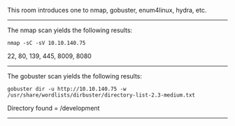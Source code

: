 This room introduces one to nmap, gobuster, enum4linux, hydra, etc.

---

The nmap scan yields the following results:

`nmap -sC -sV 10.10.140.75`

22, 80, 139, 445, 8009, 8080

---

The gobuster scan yields the following results:

`gobuster dir -u http://10.10.140.75 -w /usr/share/wordlists/dirbuster/directory-list-2.3-medium.txt `

Directory found = /development


---
